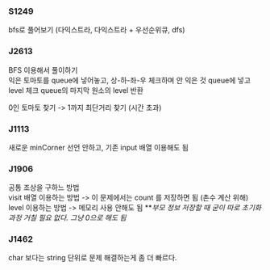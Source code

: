 ### S1249
bfs로 풀어보기
(다익스트라, 다익스트라 + 우선순위큐, dfs)

### J2613
BFS 이용해서 풀이하기<br>
익은 토마토를 queue에 넣어놓고, 상-하-좌-우 체크하며 안 익은 것 queue에 넣고 level 체크
queue의 마지막 원소의 level 반환

0인 토마토 찾기 -> 1까지 최단거리 찾기 (시간 초과)

### J1113
새로운 minCorner 선언 안하고, 기존 input 배열 이용해도 됨

### J1906
공통 조상을 구하느 방법 <br>
visit 배열 이용하는 방법 -> 이 문제에서는 count 를 저장하면 됨 (촌수 계산 위해) <br>
level 이용하는 방법 -> 메모리 사용 안해도 됨
***부모 정보 저장할 때 굳이 따로 초기화 과정 거칠 필요 없다. 그냥 0으로 해도 됨*

### J1462
char 보다는 string 단위로 문제 해결하는게 좀 더 빠르다.

